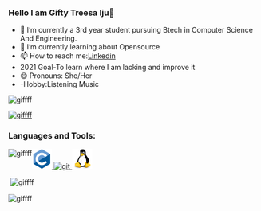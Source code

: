 ### Hello I am Gifty Treesa Iju👋


- 🔭 I’m currently a 3rd year student pursuing Btech in Computer Science And Engineering.
- 🌱 I’m currently learning about Opensource
- 📫 How to reach me:[Linkedin](www.linkedin.com/in/gifty-treesa-iju-b8b21a209)
- 2021 Goal-To learn where I am lacking and improve it
- 😄 Pronouns: She/Her
- -Hobby:Listening Music
<p align="left"> <img src="https://komarev.com/ghpvc/?username=giffff&label=Profile%20views&color=0e75b6&style=flat" alt="giffff" /> </p>

<p align="left"> <a href="https://github.com/ryo-ma/github-profile-trophy"><img src="https://github-profile-trophy.vercel.app/?username=giffff" alt="giffff" /></a> </p>


<h3 align="left">Languages and Tools:</h3>
<p align="left"> <a href="https://www.cprogramming.com/" target="_blank"> <img src="https://raw.githubusercontent.com/devicons/devicon/master/icons/c/c-original.svg" alt="c" width="40" height="40"/>  </a> <a href="https://git-scm.com/" target="_blank"> <img src="https://www.vectorlogo.zone/logos/git-scm/git-scm-icon.svg" alt="git" width="40" height="40"/> </a> <a href="https://www.linux.org/" target="_blank"> <img src="https://raw.githubusercontent.com/devicons/devicon/master/icons/linux/linux-original.svg" alt="linux" width="40" height="40"/>  </a> <a 
<p><img align="left" src="https://github-readme-stats.vercel.app/api/top-langs?username=giffff&show_icons=true&locale=en&layout=compact" alt="giffff" /></p>

<p>&nbsp;<img align="center" src="https://github-readme-stats.vercel.app/api?username=giffff&show_icons=true&locale=en" alt="giffff" /></p>

<p><img align="center" src="https://github-readme-streak-stats.herokuapp.com/?user=giffff&" alt="giffff" /></p>

